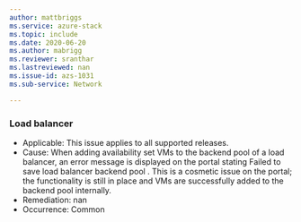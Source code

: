 ```yaml
---
author: mattbriggs
ms.service: azure-stack
ms.topic: include
ms.date: 2020-06-20
ms.author: mabrigg
ms.reviewer: sranthar
ms.lastreviewed: nan
ms.issue-id: azs-1031
ms.sub-service: Network

---
```

### Load balancer

- Applicable: This issue applies to all supported releases.
- Cause: When adding availability set VMs to the backend pool of a load balancer, an error message is displayed on the portal stating Failed to save load balancer backend pool . This is a cosmetic issue on the portal; the functionality is still in place and VMs are successfully added to the backend pool internally. 
- Remediation: nan
- Occurrence: Common